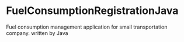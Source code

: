 # FuelConsumptionRegistrationJava
Fuel consumption management application for small transportation company. written by Java
